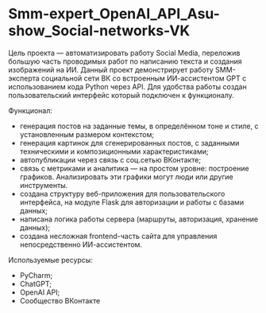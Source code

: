 # Smm-expert_OpenAI_API_Asu-show_Social-networks-VK
Цель проекта — автоматизировать работу Social Media, переложив большую часть проводимых работ по написанию текста и создания изображений на ИИ.
Данный проект демонстрирует работу SMM-эксперта социальной сети ВК со встроенным ИИ-ассистентом GPT с использованием кода Python через API.
Для удобства работы создан пользовательский интерфейс который подключен к функционалу.

Функционал:
- генерация постов на заданные темы, в определённом тоне и стиле, с установленным размером контекстом;
- генерация картинок для сгенерированных постов, с заданными техническими и композиционными характеристиками;
- автопубликации через связь с соц.сетью ВКонтакте;
- связь с метриками и аналитика — на простом уровне: построение графиков. Анализировать эти графики могут люди или другие инструменты.
- создана структуру веб-приложения для пользовательского интерфейса, на модуле Flask для авторизации и работы с базами данных;
- написана логика работы сервера (маршруты, авторизация, хранение данных);
- создана несложная frontend-часть сайта для управления непосредственно ИИ-ассистентом.

Используемые ресурсы:
- PyCharm;
- ChatGPT;
- OpenAI API;
- Сообщество ВКонтакте

